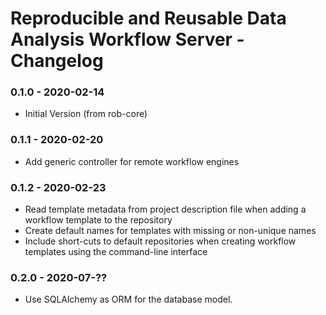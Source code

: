 # Reproducible and Reusable Data Analysis Workflow Server - Changelog

### 0.1.0 - 2020-02-14

* Initial Version (from rob-core)


### 0.1.1 - 2020-02-20

* Add generic controller for remote workflow engines


### 0.1.2 - 2020-02-23

* Read template metadata from project description file when adding a workflow template to the repository
* Create default names for templates with missing or non-unique names
* Include short-cuts to default repositories when creating workflow templates using the command-line interface


### 0.2.0 - 2020-07-??

* Use SQLAlchemy as ORM for the database model.
